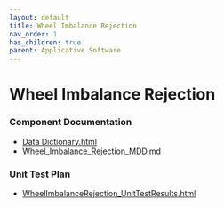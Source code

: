```yaml
---
layout: default
title: Wheel Imbalance Rejection
nav_order: 1
has_children: true
parent: Applicative Software
---
```

# Wheel Imbalance Rejection
### Component Documentation

- [Data Dictionary.html](doc/Data%20Dictionary.html)
- [Wheel_Imbalance_Rejection_MDD.md](doc/Wheel_Imbalance_Rejection_MDD.md)

### Unit Test Plan

- [WheelImbalanceRejection_UnitTestResults.html](utp/tessy/report/WheelImbalanceRejection_UnitTestResults.html)

